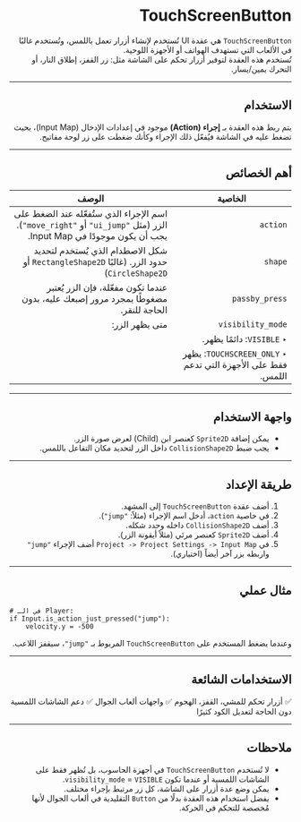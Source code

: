 <div dir=rtl>


# TouchScreenButton

`TouchScreenButton` هي عقدة UI تُستخدم لإنشاء أزرار تعمل باللمس، وتُستخدم غالبًا في الألعاب التي تستهدف الهواتف أو الأجهزة اللوحية.  
تُستخدم هذه العقدة لتوفير أزرار تحكم على الشاشة مثل: زر القفز، إطلاق النار، أو التحرك يمين/يسار.

---

## الاستخدام

يتم ربط هذه العقدة بـ **إجراء (Action)** موجود في إعدادات الإدخال (Input Map)، بحيث تضغط عليه في الشاشة فيُفعّل ذلك الإجراء وكأنك ضغطت على زر لوحة مفاتيح.

---

## أهم الخصائص

| الخاصية | الوصف |
|---------|-------|
| `action` | اسم الإجراء الذي ستُفعّله عند الضغط على الزر (مثل `"ui_jump"` أو `"move_right"`). يجب أن يكون موجودًا في Input Map. |
| `shape` | شكل الاصطدام الذي يُستخدم لتحديد حدود الزر. (غالبًا `RectangleShape2D` أو `CircleShape2D`) |
| `passby_press` | عندما تكون مفعّلة، فإن الزر يُعتبر مضغوطًا بمجرد مرور إصبعك عليه، بدون الحاجة للنقر. |
| `visibility_mode` | متى يظهر الزر: |
| ‣ `VISIBLE`: دائمًا يظهر. |
| ‣ `TOUCHSCREEN_ONLY`: يظهر فقط على الأجهزة التي تدعم اللمس. |

---

## واجهة الاستخدام

- يمكن إضافة `Sprite2D` كعنصر ابن (Child) لعرض صورة الزر.
- يجب ضبط `CollisionShape2D` داخل الزر لتحديد مكان التفاعل باللمس.

---

## طريقة الإعداد

1. أضف عقدة `TouchScreenButton` إلى المشهد.
2. في خاصية `action`، أدخل اسم الإجراء (مثلاً: `"jump"`).
3. أضف `CollisionShape2D` داخله وحدد شكله.
4. أضف `Sprite2D` كعنصر مرئي (مثلاً أيقونة الزر).
5. في `Project -> Project Settings -> Input Map` أضف الإجراء `"jump"` واربطه بزر آخر أيضاً (اختياري).

---

## مثال عملي
<div dir=ltr>

```gdscript
# في الـ Player:
if Input.is_action_just_pressed("jump"):
    velocity.y = -500
```

<div dir=rtl>

وعندما يضغط المستخدم على `TouchScreenButton` المربوط بـ `"jump"`، سيقفز اللاعب.

---

## الاستخدامات الشائعة

✅ أزرار تحكم للمشي، القفز، الهجوم
✅ واجهات ألعاب الجوال
✅ دعم الشاشات اللمسية دون الحاجة لتعديل الكود كثيرًا

---

## ملاحظات

* لا تُستخدم `TouchScreenButton` في أجهزة الحاسوب، بل تُظهر فقط على الشاشات اللمسية أو عندما تكون `visibility_mode` = `VISIBLE`.
* يمكن وضع عدة أزرار على الشاشة، كل زر مرتبط بإجراء مختلف.
* يفضل استخدام هذه العقدة بدلًا من `Button` التقليدية في ألعاب الجوال لأنها مُخصصة للتحكم في الحركة.
